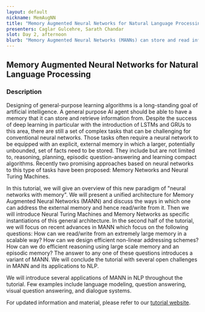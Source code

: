 ```yaml
---
layout: default
nickname: MemAugNN
title: "Memory Augmented Neural Networks for Natural Language Processing"
presenters: Caglar Gulcehre, Sarath Chandar
slot: Day 2, afternoon
blurb: "Memory Augmented Neural Networks (MANNs) can store and read information from an external memory. While the traditional machine learning algorithms (including neural networks) accepts an input and process it to perform a prediction, MANNs can use the explicit memory to store necessary information during the execution of the task and retrieve information from the memory when needed. This can be helpful for complex tasks like reasoning, planning, question answering, and dialogue systems. The aim of this tutorial is to introduce this paradigm of memory augmented neural networks to the NLP community since this has large scope in several complex NLP tasks like question answering, reading comprehension, dialogue systems, and summarization."
---
```


<div class="section" markdown="1">

## Memory Augmented Neural Networks for Natural Language Processing

### Description

Designing of general-purpose learning algorithms is a long-standing goal of artificial intelligence. A general purpose AI agent should be able to have a memory that it can store and retrieve information from. Despite the success of deep learning in particular with the introduction of LSTMs and GRUs to this area, there are still a set of complex tasks that can be challenging for conventional neural networks. Those tasks often require a neural network to be equipped with an explicit, external memory in which a larger, potentially unbounded, set of facts need to be stored. They include but are not limited to, reasoning, planning, episodic question-answering and learning compact algorithms. Recently two promising approaches based on neural networks to this type of tasks have been proposed: Memory Networks and Neural Turing Machines.

In this tutorial, we will give an overview of this new paradigm of "neural networks with memory". We will present a unified architecture for Memory Augmented Neural Networks (MANN) and discuss the ways in which one can address the external memory and hence read/write from it. Then we will introduce Neural Turing Machines and Memory Networks as specific instantiations of this general architecture. In the second half of the tutorial, we will focus on recent advances in MANN which focus on the following questions: How can we read/write from an extremely large memory in a scalable way? How can we design efficient non-linear addressing schemes? How can we do efficient reasoning using large scale memory and an episodic memory? The answer to any one of these questions introduces a variant of MANN. We will conclude the tutorial with several open challenges in MANN and its applications to NLP.

We will introduce several applications of MANN in NLP throughout the tutorial. Few examples include language modeling, question answering, visual question answering, and dialogue systems.

For updated information and material, please refer to our [tutorial website](https://sites.google.com/view/mann-emnlp2017/).

</div>
